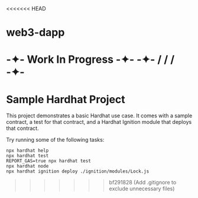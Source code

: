 <<<<<<< HEAD
# web3-dapp
-✦- Work In Progress -✦-
-✦- / / / -✦-
=======
# Sample Hardhat Project

This project demonstrates a basic Hardhat use case. It comes with a sample contract, a test for that contract, and a Hardhat Ignition module that deploys that contract.

Try running some of the following tasks:

```shell
npx hardhat help
npx hardhat test
REPORT_GAS=true npx hardhat test
npx hardhat node
npx hardhat ignition deploy ./ignition/modules/Lock.js
```
>>>>>>> bf291828 (Add .gitignore to exclude unnecessary files)
